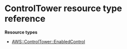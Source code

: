 # ControlTower resource type reference<a name="AWS_ControlTower"></a>

**Resource types**

- [AWS::ControlTower::EnabledControl](aws-resource-controltower-enabledcontrol.md)
